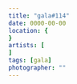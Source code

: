 ```yaml
---
title: "gala#114"
date: 0000-00-00
location: {
}
artists: [
]
tags: [gala]
photographer: ""
---
```


